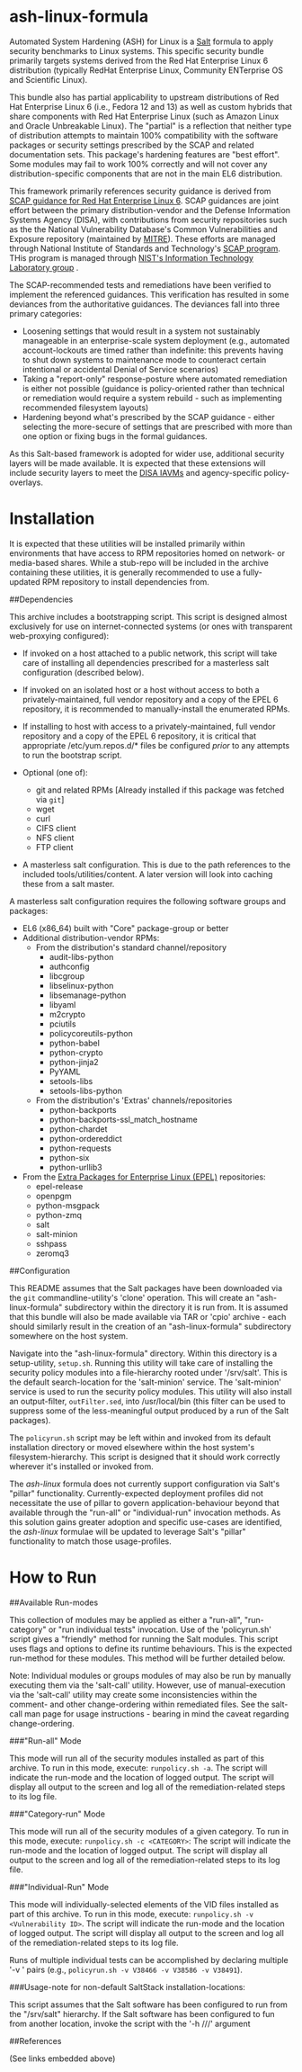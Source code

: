# ash-linux-formula

Automated System Hardening (ASH) for Linux is a [Salt](http://saltstack.org) 
formula to apply security benchmarks to Linux systems. This specific security 
bundle primarily targets systems derived from the Red Hat Enterprise Linux 6 
distribution (typically RedHat Enterprise Linux, Community ENTerprise OS and 
Scientific Linux).

This bundle also has partial applicability to upstream distributions of Red 
Hat Enterprise Linux 6 (i.e., Fedora 12 and 13) as well as custom hybrids that
 share components with Red Hat Enterprise Linux (such as Amazon Linux and 
Oracle Unbreakable Linux). The "partial" is a reflection that neither type of 
distribution attempts to maintain 100% compatibility with the software 
packages or security settings prescribed by the SCAP and related documentation
 sets. This package's hardening features are "best effort". Some modules may 
fail to work 100% correctly and will not cover any distribution-specific 
components that are not in the main EL6 distribution.

This framework primarily references security guidance is derived from [SCAP 
guidance for Red Hat Enterprise Linux 6](
http://web.nvd.nist.gov/view/ncp/repository/checklist/download?id=1584). SCAP 
guidances are joint effort between the primary distribution-vendor and the 
Defense Information Systems Agency (DISA), with contributions from security 
repositories such as the the National Vulnerability Database's Common 
Vulnerabilities and Exposure repository (maintained by [MITRE](
https://cve.mitre.org/)). These efforts are managed through National Institute 
of Standards and Technology's [SCAP program](http://scap.nist.gov/). THis 
program is managed through [NIST's Information Technology Laboratory group](
http://www.nist.gov/itl/) .

The SCAP-recommended tests and remediations have been verified to implement the
 referenced guidances. This verification has resulted in some deviances from 
the authoritative guidances. The deviances fall into three primary categories:
* Loosening settings that would result in a system not sustainably manageable 
in an enterprise-scale system deployment (e.g., automated account-lockouts are 
timed rather than indefinite: this prevents having to shut down systems to 
maintenance mode to counteract certain intentional or accidental Denial of 
Service scenarios)
* Taking a "report-only" response-posture where automated remediation is either
 not possible (guidance is policy-oriented rather than technical or remediation
 would require a system rebuild - such as implementing recommended filesystem 
layouts)
* Hardening beyond what's prescribed by the SCAP guidance - either selecting 
the more-secure of settings that are prescribed with more than one option or 
fixing bugs in the formal guidances.

As this Salt-based framework is adopted for wider use, additional security 
layers will be made available. It is expected that these extensions will include
 security layers to meet the [DISA IAVMs](
https://powhatan.iiie.disa.mil/stigs/downloads/zip/FOUO_RedHat_6_V1R8_IAVM.zip)
 and agency-specific policy-overlays.

 
# Installation

It is expected that these utilities will be installed primarily within 
environments that have access to RPM repositories homed on network- or 
media-based shares. While a stub-repo will be included in the archive 
containing these utilities, it is generally recommended to use a fully-updated 
RPM repository to install dependencies from.


##Dependencies

This archive includes a bootstrapping script. This script is designed almost 
exclusively for use on internet-connected systems (or ones with transparent 
web-proxying configured):

- If invoked on a host attached to a public network, this script will take care
 of installing all dependencies prescribed for a masterless salt configuration 
(described below).
- If invoked on an isolated host or a host without access to both a 
privately-maintained, full vendor repository and a copy of the EPEL 6 
repository, it is recommended to manually-install the enumerated RPMs.
- If installing to host with access to a privately-maintained, full vendor 
repository and a copy of the EPEL 6 repository, it is critical that appropriate
 /etc/yum.repos.d/* files be configured *prior* to any attempts to run the 
bootstrap script.

- Optional (one of):
  - git and related RPMs [Already installed if this package was fetched via 
`git`]
  - wget
  - curl
  - CIFS client
  - NFS client
  - FTP client
- A masterless salt configuration. This is due to the path references to the 
included tools/utilities/content. A later version will look into caching these 
from a salt master.

A masterless salt configuration requires the following software groups and 
packages:

- EL6 (x86_64) built with "Core" package-group or better
- Additional distribution-vendor RPMs:
  - From the distribution's standard channel/repository
    - audit-libs-python
    - authconfig
    - libcgroup
    - libselinux-python
    - libsemanage-python
    - libyaml
    - m2crypto
    - pciutils
    - policycoreutils-python
    - python-babel
    - python-crypto
    - python-jinja2
    - PyYAML
    - setools-libs
    - setools-libs-python
  - From the distribution's 'Extras' channels/repositories
    - python-backports
    - python-backports-ssl_match_hostname
    - python-chardet
    - python-ordereddict
    - python-requests
    - python-six
    - python-urllib3
- From the [Extra Packages for Enterprise Linux (EPEL)](
https://fedoraproject.org/wiki/EPEL) repositories:
  - epel-release
  - openpgm
  - python-msgpack
  - python-zmq
  - salt
  - salt-minion
  - sshpass
  - zeromq3

##Configuration

This README assumes that the Salt packages have been downloaded via the `git` 
commandline-utility's 'clone' operation. This will create an 
"ash-linux-formula" subdirectory within the directory it is run from. It is 
assumed that this bundle will also be made available via TAR or 'cpio' archive -
 each should similarly result in the creation of an "ash-linux-formula" 
subdirectory somewhere on the host system.

Navigate into the "ash-linux-formula" directory. Within this directory is a 
setup-utility, `setup.sh`. Running this utility will take care of installing 
the security policy modules into a file-hierarchy rooted under '/srv/salt'. 
This is the default search-location for the 'salt-minion' service. The 
'salt-minion' service is used to run the security policy modules. This utility 
will also install an output-filter, `outFilter.sed`, into /usr/local/bin (this 
filter can be used to suppress some of the less-meaningful output produced by a
 run of the Salt packages).

The `policyrun.sh` script may be left within and invoked from its default 
installation directory or moved elsewhere within the host system's 
filesystem-hierarchy. This script is designed that it should work correctly 
wherever it's installed or invoked from.

The *ash-linux* formula does not currently support configuration via Salt's 
"pillar" functionality. Currently-expected deployment profiles did not 
necessitate the use of pillar to govern application-behaviour beyond that 
available through the "run-all" or "individual-run" invocation methods. As this
 solution gains greater adoption and specific use-cases are identified, the 
*ash-linux* formulae will be updated to leverage Salt's "pillar" functionality 
to match those usage-profiles.

# How to Run

##Available Run-modes

This collection of modules may be applied as either a "run-all", "run-category"
 or "run individual tests" invocation. Use of the 'policyrun.sh' script gives a
 "friendly" method for running the Salt modules. This script uses flags and 
options to define its runtime behaviours. This is the expected run-method for 
these modules. This method will be further detailed below.

Note: Individual modules or groups modules of may also be run by manually 
executing them via the 'salt-call' utility. However, use of manual-execution 
via the 'salt-call' utility may create some inconsistencies within the comment-
 and other change-ordering within remediated files. See the salt-call man page 
for usage instructions - bearing in mind the caveat regarding change-ordering.

###"Run-all" Mode

This mode will run all of the security modules installed as part of this 
archive. To run in this mode, execute: `runpolicy.sh -a`. The script will 
indicate the run-mode and the location of logged output. The script will 
display all output to the screen and log all of the remediation-related steps 
to its log file.

###"Category-run" Mode

This mode will run all of the security modules of a given category. To run in 
this mode, execute: `runpolicy.sh -c <CATEGORY>`: The script will indicate the 
run-mode and the location of logged output. The script will display all output 
to the screen and log all of the remediation-related steps to its log file.

###"Individual-Run" Mode

This mode will individually-selected elements of the VID files installed as 
part of this archive. To run in this mode, execute: `runpolicy.sh -v 
<Vulnerability ID>`. The script will indicate the run-mode and the location of 
logged output. The script will display all output to the screen and log all of 
the remediation-related steps to its log file.

Runs of multiple individual tests can be accomplished by declaring multiple '-v 
<Vulnerability ID>' pairs (e.g., `policyrun.sh -v V38466 -v V38586 -v V38491`).

###Usage-note for non-default SaltStack installation-locations:

This script assumes that the Salt software has been configured to run from the 
"/srv/salt" hierarchy. If the Salt software has been configured to fun from 
another location, invoke the script with the '-h /<SALT>/<RUN>/<ROOT>' argument

##References

(See links embedded above)

